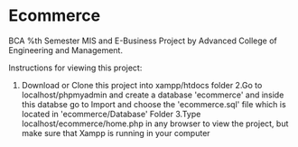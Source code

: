 # Ecommerce
BCA %th Semester MIS and E-Business Project by Advanced College of Engineering and Management.

Instructions for viewing this project:
1. Download or Clone this project into xampp/htdocs folder
2.Go to localhost/phpmyadmin and create a database 'ecommerce' and inside this databse go to Import and choose the 'ecommerce.sql' file which is located in 'ecommerce/Database' Folder
3.Type localhost/ecommerce/home.php in any browser to view the project, but make sure that Xampp is running in your computer
